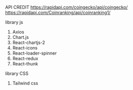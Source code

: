 API CREDIT
https://rapidapi.com/coingecko/api/coingecko/
https://rapidapi.com/Coinranking/api/coinranking1/

library js

1. Axios
2. Chart.js
3. React-chartjs-2
4. React-icons
5. React-loader-spinner
6. React-redux
7. React-thunk

library CSS

1. Tailwind css
